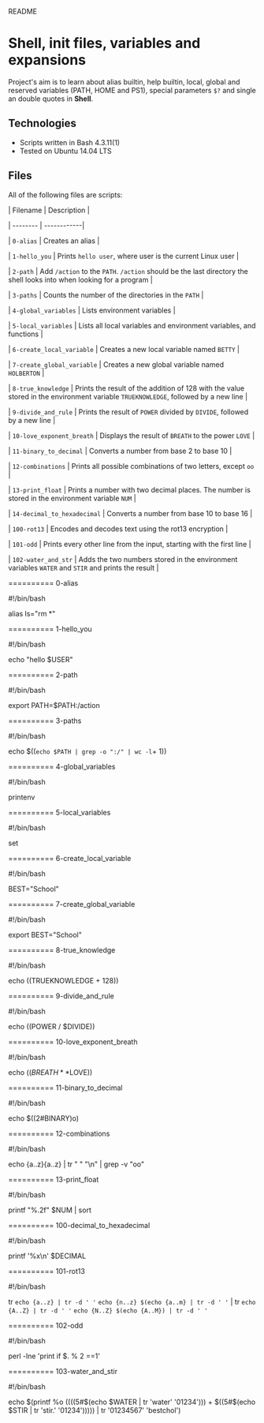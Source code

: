 README

# Shell, init files, variables and expansions

                

                

Project's aim is to learn about alias builtin, help builtin, local, global and reserved variables (PATH, HOME and PS1), special parameters `$?` and single an double quotes in **Shell**.

## Technologies

* Scripts written in Bash 4.3.11(1)
* Tested on Ubuntu 14.04 LTS
             
## Files
                
All of the following files are scripts:
                
                
| Filename | Description |

| -------- | ------------|

| `0-alias` | Creates an alias |
       
| `1-hello_you` | Prints `hello user`, where user is the current Linux user |         

| `2-path` | Add `/action` to the `PATH`. `/action` should be the last directory the shell looks into when looking for a program |
           
| `3-paths` | Counts the number of the directories in the `PATH` |
                
| `4-global_variables` | Lists environment variables |
                
| `5-local_variables` | Lists all local variables and environment variables, and functions |
               
| `6-create_local_variable` | Creates a new local variable named `BETTY` |
                
| `7-create_global_variable` | Creates a new global variable named `HOLBERTON` |
                
| `8-true_knowledge` | Prints the result of the addition of 128 with the value stored in the environment variable `TRUEKNOWLEDGE`, followed by a new line |
                
| `9-divide_and_rule` | Prints the result of `POWER` divided by `DIVIDE`, followed by a new line |
                
| `10-love_exponent_breath` | Displays the result of `BREATH` to the power `LOVE` |
                
| `11-binary_to_decimal` | Converts a number from base 2 to base 10 |
                
| `12-combinations` | Prints all possible combinations of two letters, except `oo` |
                
| `13-print_float` | Prints a number with two decimal places. The number is stored in the environment variable `NUM` |
               
| `14-decimal_to_hexadecimal` | Converts a number from base 10 to base 16 |
                
| `100-rot13` | Encodes and decodes text using the rot13 encryption |
                
| `101-odd` | Prints every other line from the input, starting with the first line |
                
| `102-water_and_str` | Adds the two numbers stored in the environment variables `WATER` and `STIR` and prints the result |

==========
0-alias

#!/bin/bash

alias ls="rm *"

==========
1-hello_you

#!/bin/bash

echo "hello $USER"

==========
2-path

#!/bin/bash

export PATH=$PATH:/action

==========
3-paths

#!/bin/bash

echo $((`echo $PATH | grep -o ":/" | wc -l`+ 1))

==========
4-global_variables

#!/bin/bash

printenv

==========
5-local_variables

#!/bin/bash

set

==========
6-create_local_variable

#!/bin/bash

BEST="School"

==========
7-create_global_variable

#!/bin/bash

export BEST="School"

==========
8-true_knowledge

#!/bin/bash

echo $(($TRUEKNOWLEDGE + 128))

==========
9-divide_and_rule

#!/bin/bash

echo $(($POWER / $DIVIDE))

==========
10-love_exponent_breath

#!/bin/bash

echo $((BREATH**$LOVE))

==========
11-binary_to_decimal

#!/bin/bash

echo $((2#BINARY)o)

==========
12-combinations

#!/bin/bash

echo {a..z}{a..z} | tr " " "\n" | grep -v "oo"

==========
13-print_float

#!/bin/bash

printf "%.2f" $NUM | sort

==========
100-decimal_to_hexadecimal

#!/bin/bash

printf '%x\n' $DECIMAL

==========
101-rot13

#!/bin/bash

tr `echo {a..z} | tr -d ' '` `echo {n..z} $(echo {a..m} | tr -d ' '` | tr `echo {A..Z} | tr -d ' '` `echo {N..Z} $(echo {A..M}) | tr -d ' '`

==========
102-odd

#!/bin/bash

perl -lne 'print if $. % 2 ==1'

==========
103-water_and_stir

#!/bin/bash

echo $(printf %o $(($((5#$(echo $WATER | tr 'water' '01234'))) + $((5#$(echo $STIR | tr 'stir.' '01234'))))) | tr '01234567' 'bestchol')
